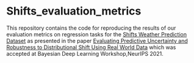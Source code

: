 # Shifts_evaluation_metrics
This repository contains the code for reproducing the results of our evaluation metrics on regression tasks for the [Shifts Weather Prediction Dataset](https://research.yandex.com/shifts/weather) as presented in the paper [Evaluating Predictive Uncertainty and Robustness to Distributional Shift Using Real World Data](http://bayesiandeeplearning.org/2021/papers/17.pdf) which was accepted at Bayesian Deep Learning Workshop,NeurIPS 2021.

